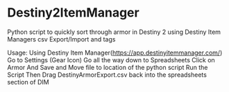 # Destiny2ItemManager
Python script to quickly sort through armor in Destiny 2 using Destiny Item Managers csv Export/Import and tags

Usage:
  Using Destiny Item Manager(https://app.destinyitemmanager.com/)
  Go to Settings (Gear Icon)
  Go all the way down to Spreadsheets
  Click on Armor
  And Save and Move file to location of the python script
  Run the Script
  Then Drag DestinyArmorExport.csv back into the spreadsheets section of DIM
  
